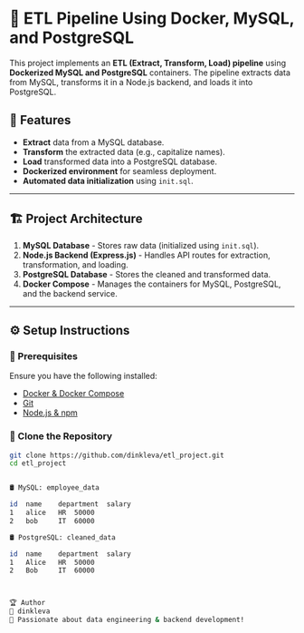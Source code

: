 # 🚀 ETL Pipeline Using Docker, MySQL, and PostgreSQL

This project implements an **ETL (Extract, Transform, Load) pipeline** using **Dockerized MySQL and PostgreSQL** containers. The pipeline extracts data from MySQL, transforms it in a Node.js backend, and loads it into PostgreSQL.

## 📌 Features
- **Extract** data from a MySQL database.
- **Transform** the extracted data (e.g., capitalize names).
- **Load** transformed data into a PostgreSQL database.
- **Dockerized environment** for seamless deployment.
- **Automated data initialization** using `init.sql`.

---

## 🏗️ **Project Architecture**
1. **MySQL Database** - Stores raw data (initialized using `init.sql`).
2. **Node.js Backend (Express.js)** - Handles API routes for extraction, transformation, and loading.
3. **PostgreSQL Database** - Stores the cleaned and transformed data.
4. **Docker Compose** - Manages the containers for MySQL, PostgreSQL, and the backend service.

---

## ⚙️ **Setup Instructions**

### **🔹 Prerequisites**
Ensure you have the following installed:
- [Docker & Docker Compose](https://docs.docker.com/get-docker/)
- [Git](https://git-scm.com/)
- [Node.js & npm](https://nodejs.org/)

### **🔹 Clone the Repository**
```bash
git clone https://github.com/dinkleva/etl_project.git
cd etl_project


🛢 MySQL: employee_data

id	name	department	salary
1	alice	HR	50000
2	bob	    IT	60000

🛢 PostgreSQL: cleaned_data

id	name	department	salary
1	Alice	HR	50000
2	Bob	    IT	60000



🏆 Author
👤 dinkleva
💼 Passionate about data engineering & backend development!
